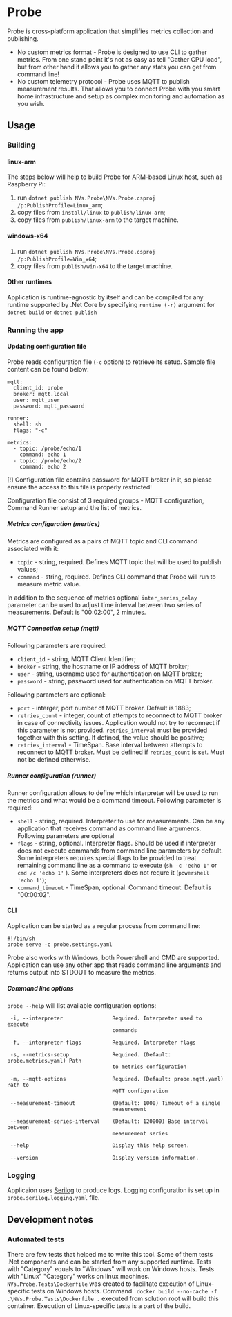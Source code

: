 # Probe
Probe is cross-platform application that simplifies metrics collection and publishing. 
* No custom metrics format - Probe is designed to use CLI to gather metrics. From one stand point it's not as easy as tell "Gather CPU load", but from other hand it allows you to gather any stats you can get from command line!
* No custom telemetry protocol - Probe uses MQTT to publish measurement results. That allows you to connect Probe with you smart home infrastructure and setup as complex monitoring and automation as you wish.

## Usage
### Building
#### linux-arm
The steps below will help to build Probe for ARM-based Linux host, such as Raspberry Pi:
1. run `dotnet publish NVs.Probe\NVs.Probe.csproj /p:PublishProfile=Linux_arm`;
1. copy files from `install/linux` to `publish/linux-arm`;
1. copy files from `publish/linux-arm` to the target machine.
#### windows-x64
1. run `dotnet publish NVs.Probe\NVs.Probe.csproj /p:PublishProfile=Win_x64`;
1. copy files from `publish/win-x64` to the target machine.
#### Other runtimes
Application is runtime-agnostic by itself and can be compiled for any runtime supported by .Net Core by specifying `runtime (-r)`  argument for `dotnet build` or `dotnet publish`

### Running the app
#### Updating configuration file
Probe reads configuration file  (`-c` option) to retrieve its setup. Sample file content can be found below:
```
mqtt:
  client_id: probe
  broker: mqtt.local
  user: mqtt_user
  password: mqtt_password

runner:
  shell: sh
  flags: "-c"

metrics:
  - topic: /probe/echo/1
    command: echo 1
  - topic: /probe/echo/2
    command: echo 2
```
[!] Configuration file contains password for MQTT broker in it, so please ensure the access to this file is properly restricted!

Configuration file consist of 3 required groups - MQTT configuration, Command Runner setup and the list of metrics.
##### Metrics configuration (mertics)
Metrics are configured as a pairs of MQTT topic and CLI command associated with it:
* `topic` - string, required. Defines MQTT topic that will be used to publish values;
* `command` - string, required. Defines CLI command that Probe will run to measure metric value.

In addition to the sequence of metrics optional `inter_series_delay` parameter can be used to adjust time interval between two series of measurements. Default is "00:02:00", 2 minutes.
##### MQTT Connection setup (mqtt)
Following parameters are required:
* `client_id` - string, MQTT Client Identifier;
* `broker` - string, the hostname or IP address of MQTT broker;
* `user` - string, username used for authentication on MQTT broker;
* `password` - string, password used for authentication on MQTT broker.

Following parameters are optional:
* `port` - interger, port number of MQTT broker. Default is 1883;
* `retries_count` - integer, count of attempts to reconnect to MQTT broker in case of connectivity issues. Application would not try to reconnect if this parameter is not provided. `retries_interval` must be provided together with this setting. If defined, the value should be positive;
* `retries_interval` - TimeSpan. Base interval between attempts to reconnect to MQTT broker. Must be defined if `retries_count` is set. Must not be defined otherwise.
##### Runner configuration (runner)
Runner configuration allows to define which interpreter will be used to run the metrics and what would be a command timeout. Following parameter is required:
* `shell` - string, required. Interpreter to use for measurements. Can be any application that receives command as command line arguments.
Following parameters are optional
* `flags` - string, optional. Interpreter flags. Should be used if interpreter does not execute commands from command line parameters by default. Some interpreters requires special flags to be provided to treat remaining command line as a command to execute (`sh -c 'echo 1'` or `cmd /c 'echo 1'` ).
Some interpreters does not requre it (`powershell 'echo 1'`);
* `command_timeout` - TimeSpan, optional. Command timeout. Default is "00:00:02".

#### CLI
Application can be started as a regular process from command line:
```
#!/bin/sh
probe serve -c probe.settings.yaml
```
Probe also works with Windows, both Powershell and CMD are supported.
Application can use any other app that reads command line arguments and returns output into STDOUT to measure the metrics.

##### Command line options
`probe --help` will list available configuration options:
```
 -i, --interpreter                Required. Interpreter used to execute
                                  commands

 -f, --interpreter-flags          Required. Interpreter flags

 -s, --metrics-setup              Required. (Default: probe.metrics.yaml) Path
                                  to metrics configuration

 -m, --mqtt-options               Required. (Default: probe.mqtt.yaml) Path to
                                  MQTT configuration

 --measurement-timeout            (Default: 1000) Timeout of a single
                                  measurement

 --measurement-series-interval    (Default: 120000) Base interval between
                                  measurement series

 --help                           Display this help screen.

 --version                        Display version information.
```
### Logging
Applicaion uses [Serilog](https://serilog.net/) to produce logs. Logging configuration is set up in `probe.serilog.logging.yaml` file.

## Development notes
### Automated tests
There are few tests that helped me to write this tool.
Some of them tests .Net components and can be started from any supported runtime.
Tests with "Category" equals to "Windows" will work on Windows hosts. Tests with "Linux" "Category" works on linux machines.
`NVs.Probe.Tests\Dockerfile` was created to facilitate execution of Linux-specific tests on Windows hosts.
Command ` docker build --no-cache -f .\NVs.Probe.Tests\Dockerfile .` executed from solution root will build this container. Execution of Linux-specific tests is a part of the build.
